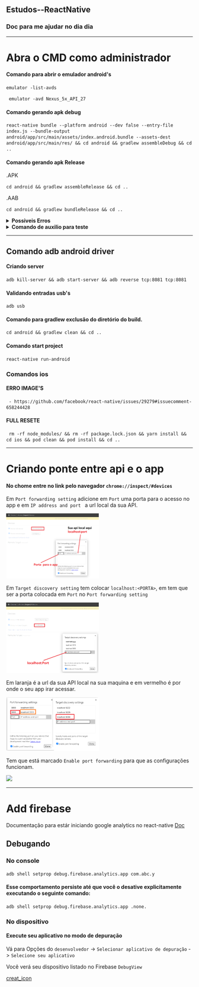 ## Estudos--ReactNative
### Doc para me ajudar no dia dia 
_________________________________________________________
# Abra o CMD como administrador
#### Comando para abrir o emulador android's
````
emulator -list-avds
````
````
 emulator -avd Nexus_5x_API_27
````
#### Comando gerando apk debug
````
react-native bundle --platform android --dev false --entry-file index.js --bundle-output android/app/src/main/assets/index.android.bundle --assets-dest android/app/src/main/res/ && cd android && gradlew assembleDebug && cd ..
````
#### Comando gerando apk Release
.APK
````
cd android && gradlew assembleRelease && cd ..
````
.AAB
````
cd android && gradlew bundleRelease && cd ..
````

<details><summary><b>Possiveis Erros</b></summary>
<p>

 Ele pode gerar um erro gigante falando das pastas
 ````
 android\app\src\main\res
 ````
 Delete as pasta com o inicio do nome em ```drawable``` e por ultimo a ```raw```
 
</p>
</details>

<details><summary><b>Comando de auxilio para teste</b></summary>
<p>


````
adb shell input text 'seu_texto'
````
</p>
</details>

_________________________________________________________

## Comando adb android driver
#### Criando server
````
adb kill-server && adb start-server && adb reverse tcp:8081 tcp:8081
````
#### Validando entradas usb's
````
adb usb
````
#### Comando para gradlew exclusão do diretório do build.
````
cd android && gradlew clean && cd ..
````
#### Comando start project
````
react-native run-android
````
### Comandos ios
#### ERRO IMAGE'S
````
 - https://github.com/facebook/react-native/issues/29279#issuecomment-658244428
````


#### FULL RESETE
````
 rm -rf node_modules/ && rm -rf package.lock.json && yarn install && cd ios && pod clean && pod install && cd ..
````
_____________________________________________________________________
# Criando ponte entre api e o app

#### No chome entre no link pelo navegador ```chrome://inspect/#devices```

Em ```Port forwarding setting```  adicione em ```Port``` uma porta para o acesso no app e em ```IP address and port ``` a url local da sua API.

<img src="https://github.com/FranciscoWallison/Estudos--ReactNative/blob/master/doc/ex1.png" width="250" />

Em ```Target discovery setting``` tem colocar ```localhost:<PORTA>```, em <PORTA> tem que ser a porta colocada em ```Port``` no ```Port forwarding setting```
  
<img src="https://github.com/FranciscoWallison/Estudos--ReactNative/blob/master/doc/ex2.png" width="250" />

Em laranja é a url da sua API local na sua maquina e em vermelho é por onde o seu app irar acessar.

 <img src="https://github.com/FranciscoWallison/Estudos--ReactNative/blob/master/doc/ex3.png" width="250" />
 
 Tem que está marcado ```Enable port forwarding``` para que as configurações funcionam.
 
 <img src="https://user-images.githubusercontent.com/19413241/200612787-1f28661b-e363-4fde-9a44-74b0e4c6e183.png" width="250" />

_____________________________________________________________________

# Add firebase 
Documentação para estár iniciando google analytics no react-native [Doc](https://rnfirebase.io/)

## Debugando
### No console
````
adb shell setprop debug.firebase.analytics.app com.abc.y
````
#### Esse comportamento persiste até que você o desative explicitamente executando o seguinte comando:
````
adb shell setprop debug.firebase.analytics.app .none.
````
### No dispositivo

#### Execute seu aplicativo no modo de depuração

Vá para Opções do ````desenvolvedor```` -> ````Selecionar aplicativo de depuração```` -> ````Selecione seu aplicativo````

Você verá seu dispositivo listado no Firebase ````DebugView````

[creat_icon](https://romannurik.github.io/AndroidAssetStudio/icons-launcher.html#foreground.type=image&foreground.space.trim=0&foreground.space.pad=0.45&foreColor=rgba(96%2C%20125%2C%20139%2C%200)&backColor=rgb(255%2C%20255%2C%20255)&crop=1&backgroundShape=circle&effects=none&name=ic_launcher)


